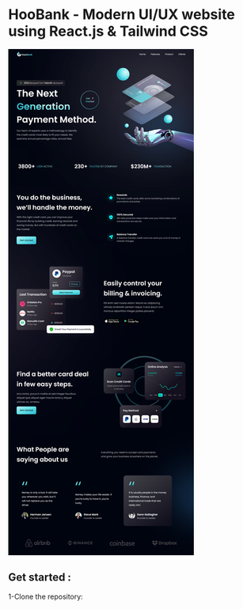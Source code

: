 # HooBank - Modern UI/UX website using React.js & Tailwind CSS

<img src="./public/website.png">

## Get started : 
1-Clone the repository:
